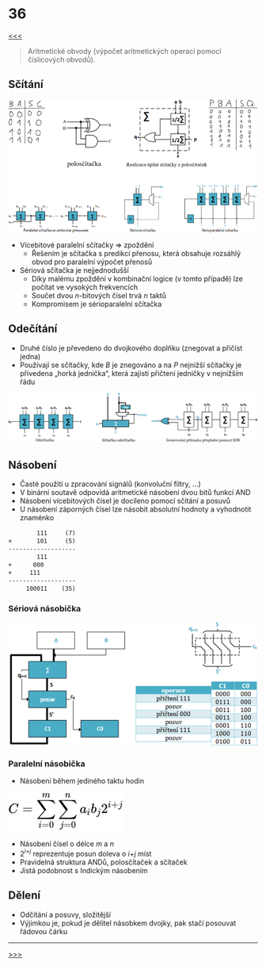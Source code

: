 # 36

[<<<](./35.MD)
> Aritmetické obvody (výpočet aritmetických operací pomocí číslicových obvodů).

## Sčítání

![Sčítání](./MG/36_02.png)

* Vícebitové paralelní sčítačky ⇒ zpoždění
  * Řešením je sčítačka s predikcí přenosu, která obsahuje rozsáhlý obvod pro paralelní výpočet přenosů
* Sériová sčítačka je nejjednodušší
  * Díky malému zpoždění v kombinační logice (v tomto případě) lze počítat ve vysokých frekvencích
  * Součet dvou _n_-bitových čísel trvá _n_ taktů
  * Kompromisem je sérioparalelní sčítačka

## Odečítání

* Druhé číslo je převedeno do dvojkového doplňku (znegovat a přičíst jedna)
* Používají se sčítačky, kde _B_ je znegováno a na _P_ nejnižší sčítačky je přivedena „horká jednička“, která zajistí přičtení jedničky v nejnižším řádu

![Odečítání](./MG/36_03.png)

## Násobení

* Časté použití u zpracování signálů (konvoluční filtry, ...)
* V binární soutavě odpovídá aritmetické násobení dvou bitů funkci AND
* Násobení vícebitových čísel je docíleno pomocí sčítání a posuvů
* U násobení záporných čísel lze násobit absolutní hodnoty a vyhodnotit znaménko

```text
        111     (7)
×       101     (5)
-------------------
        111
+      000
+     111
-------------------
     100011    (35)
```

### Sériová násobička

![Sériová násobička](./MG/36_04.png)

### Paralelní násobička

* Násobení během jediného taktu hodin

<img alt="$C=\sum_{i=0}^m\sum_{j=0}^na_ib_j2^{i+j}$" src="./MG/LX/36_s01.svg">

* Násobení čísel o délce _m_ a _n_
* 2<sup>_i_+_j_</sup> reprezentuje posun doleva o _i_+_j_ míst
* Pravidelná struktura ANDů, polosčítaček a sčítaček
* Jistá podobnost s Indickým násobením

## Dělení

* Odčítání a posuvy, složitější
* Výjimkou je, pokud je dělitel násobkem dvojky, pak stačí posouvat řádovou čárku

---
[>>>](./37.MD)
